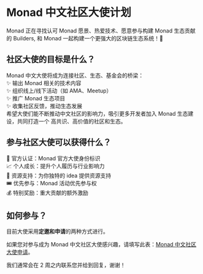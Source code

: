 # Monad 中文社区大使计划

Monad 正在寻找认可 Monad 愿景、热爱技术、愿意参与构建 Monad 生态贡献的 Builders, 和 Monad 一起构建一个更强大的区块链生态系统！🎉

## 社区大使的目标是什么？

Monad 中文大使将成为连接社区、生态、基金会的桥梁：  
 ✨ 输出 Monad 相关的技术内容  
 ✨ 组织线上/线下活动（如 AMA、Meetup）  
 ✨ 推广 Monad 生态项目  
 ✨ 收集社区反馈，推动生态发展   
希望大使们能不断推动中文社区的影响力，吸引更多开发者加入 Monad 生态建设，共同打造一个 高共识、高价值的社区和生态。  

## 参与社区大使可以获得什么？

🏅 官方认证：Monad 官方大使身份标识   
 📈 个人成长：提升个人履历与行业影响力  
 🤝 资源支持：为你独特的 idea 提供资源支持  
 🎟️ 优先参与：Monad 活动优先参与权  
 💰 特别奖励：重大贡献的额外激励  

## 如何参与？
目前大使采用**定邀和申请**的两种方式进行。

如果您对参与成为 Monad 中文社区大使感兴趣，请填写此表：[Monad 中文社区大使申请](https://forms.gle/ufPq4kpMKv41dyvN9)。

我们通常会在 2 周之内联系您并给到回复，谢谢！
